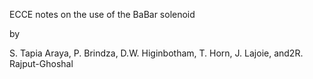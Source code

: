 ECCE notes on the use of the BaBar solenoid

by

S. Tapia Araya, P. Brindza, D.W. Higinbotham, T. Horn, J. Lajoie, and2R. Rajput-Ghoshal